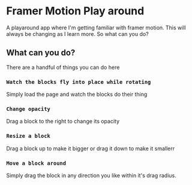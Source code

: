 # Framer Motion Play around

A playaround app where I'm getting familiar with framer motion.
This will always be changing as I learn more.
So what can you do?

## What can you do?

There are a handful of things you can do here

### `Watch the blocks fly into place while rotating`

Simply load the page and watch the blocks do their thing

### `Change opacity`

Drag a block to the right to change its opacity

### `Resize a block`

Drag a block up to make it bigger or drag it down to make it smallerr

### `Move a block around`

Simply drag the block in any direction you like within it's drag radius. 
